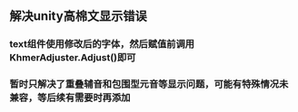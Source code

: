 ## 解决unity高棉文显示错误

### text组件使用修改后的字体，然后赋值前调用KhmerAdjuster.Adjust()即可

### 暂时只解决了重叠辅音和包围型元音等显示问题，可能有特殊情况未兼容，等后续有需要时再添加
